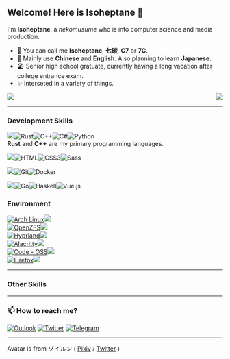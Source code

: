 ## Welcome! Here is Isoheptane 🌠

I'm **Isoheptane**, a *nekomusume* who is into computer science and media production.

- 👋 You can call me **Isoheptane**, **七碳**, **C7** or **7C**.
- 💬 Mainly use **Chinese** and **English**. Also planning to learn **Japanese**.
- 🏖️ Senior high school gratuate, currently having a long vacation after college entrance exam.
- ✨ Interseted in a variety of things.

<img align="right" src="https://github-readme-stats.vercel.app/api/top-langs/?username=Isoheptane&layout=compact&bg_color=242930&border_color=0000&title_color=fff&text_color=afbac4&border_radius=20" />
<img src="https://github-readme-stats.vercel.app/api?username=Isoheptane&show_icons=true&text_bold=false&bg_color=242930&border_color=0000&title_color=fff&text_color=afbac4&icon_color=57cc8a&ring_color=57cc8a&border_radius=20" />

- - -

### Development Skills
![](https://img.shields.io/badge/Languages-242930?style=for-the-badge)![Rust](https://img.shields.io/badge/Rust-000000?style=for-the-badge&logo=rust&logoColor=white)![C++](https://img.shields.io/badge/C%2B%2B-00599C?style=for-the-badge&logo=c%2B%2B&logoColor=white)![C#](https://img.shields.io/badge/C%23-239120?style=for-the-badge&logo=c-sharp&logoColor=white)![Python](https://img.shields.io/badge/Python-FFD43B?style=for-the-badge&logo=python&logoColor=blue)  
**Rust** and **C++** are my primary programming languages.

![](https://img.shields.io/badge/Front_End-242930?style=for-the-badge)![HTML](https://img.shields.io/badge/HTML5-E34F26?style=for-the-badge&logo=html5&logoColor=white)![CSS3](https://img.shields.io/badge/CSS3-1572B6?style=for-the-badge&logo=css3&logoColor=white)![Sass](https://img.shields.io/badge/Sass-CC6699?style=for-the-badge&logo=sass&logoColor=white)  

![](https://img.shields.io/badge/Tools-242930?style=for-the-badge)![Git](https://img.shields.io/badge/GIT-E44C30?style=for-the-badge&logo=git&logoColor=white)![Docker]( 	https://img.shields.io/badge/Docker-2CA5E0?style=for-the-badge&logo=docker&logoColor=white)  

![](https://img.shields.io/badge/Want_To_Learn-242930?style=for-the-badge)![Go](https://img.shields.io/badge/Go-00ADD8?style=for-the-badge&logo=go&logoColor=white)![Haskell](https://img.shields.io/badge/Haskell-5D4F85?style=for-the-badge&logo=haskell&logoColor=white)![Vue.js](https://img.shields.io/badge/Vue.js-35495E?style=for-the-badge&logo=vuedotjs&logoColor=4FC08D)

### Environment 

[![Arch Linux](https://img.shields.io/badge/Arch_Linux-1793D1?style=for-the-badge&logo=arch-linux&logoColor=white)![](https://img.shields.io/badge/OS-242930?style=for-the-badge)](https://archlinux.org/)  
[![OpenZFS](https://img.shields.io/badge/OpenZFS-2A667F?style=for-the-badge&logo=openzfs&logoColor=white)![](https://img.shields.io/badge/File_System-242930?style=for-the-badge)](https://openzfs.org/)  
[![Hyprland](https://img.shields.io/badge/Hyprland-07c3e0?style=for-the-badge)![](https://img.shields.io/badge/Desktop-242930?style=for-the-badge)](https://hyprland.org/)  
[![Alacritty](https://img.shields.io/badge/Alacritty-F46D01?style=for-the-badge&logo=alacritty&logoColor=white)![](https://img.shields.io/badge/Terminal-242930?style=for-the-badge)](https://alacritty.org/)  
[![Code - OSS](https://img.shields.io/badge/Code_--_OSS-0078D4?style=for-the-badge&logo=visual%20studio%20code&logoColor=white)![](https://img.shields.io/badge/Editor-242930?style=for-the-badge)](https://github.com/microsoft/vscode)  
[![Firefox](https://img.shields.io/badge/Firefox-FF7139?style=for-the-badge&logo=Firefox-Browser&logoColor=white)![](https://img.shields.io/badge/Browser-242930?style=for-the-badge)](https://www.mozilla.org/)  

- - -

### Other Skills


- - -

### 📫 How to reach me?

[![Outlook](https://img.shields.io/badge/chomodiso@outlook.com-0078D4?style=for-the-badge&logo=microsoft-outlook&logoColor=white)](mailto://chomodiso@outlook.com)
[![Twitter](https://img.shields.io/badge/@CascadeNets-1DA1F2?style=for-the-badge&logo=twitter&logoColor=white)](https://twitter.com/CascadeNets)
[![Telegram](https://img.shields.io/badge/@Isoheptane-2CA5E0?style=for-the-badge&logo=telegram&logoColor=white)](https://t.me/Isoheptane)

- - -

Avatar is from ゾイルン ( [Pixiv](https://www.pixiv.net/users/2882559) / [Twitter](https://twitter.com/Zoirun) )
